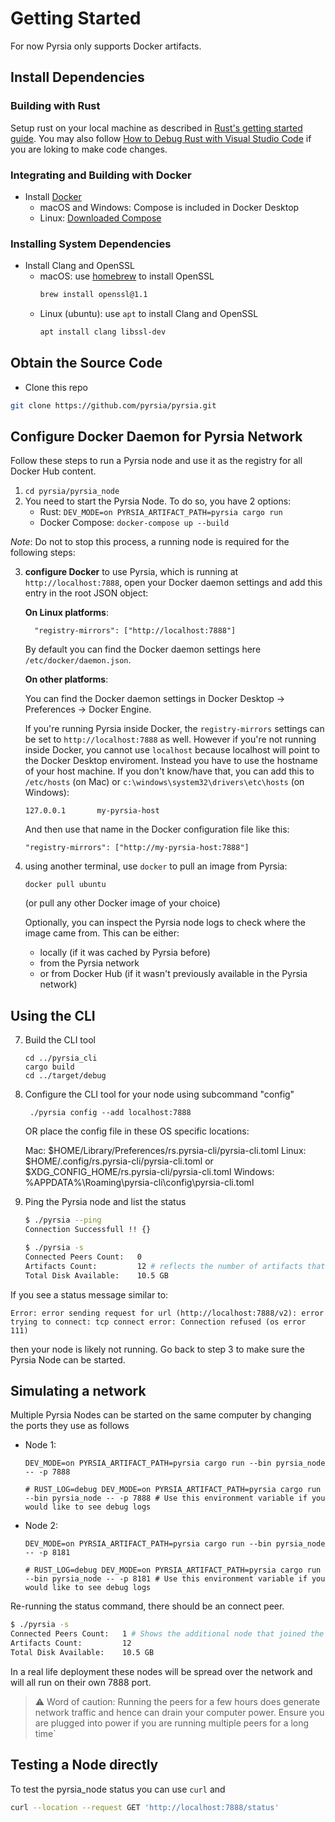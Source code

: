 # Getting Started

For now Pyrsia only supports Docker artifacts.

## Install Dependencies

### Building with Rust

Setup rust on your local machine as described in [Rust's getting started guide](https://www.rust-lang.org/learn/get-started).
You may also follow [How to Debug Rust with Visual Studio Code](https://www.forrestthewoods.com/blog/how-to-debug-rust-with-visual-studio-code/)
if you are loking to make code changes.

### Integrating and Building with Docker

- Install [Docker](https://www.docker.com/get-started)
    * macOS and Windows: Compose is included in Docker Desktop
    * Linux: [Downloaded Compose](https://github.com/docker/compose#linux)
    
### Installing System Dependencies

- Install Clang and OpenSSL
  * macOS: use [homebrew](https://brew.sh/) to install OpenSSL
    ```sh
    brew install openssl@1.1
    ```
  * Linux (ubuntu): use `apt` to install Clang and OpenSSL
    ```sh
    apt install clang libssl-dev
    ```

## Obtain the Source Code

- Clone this repo 

```sh
git clone https://github.com/pyrsia/pyrsia.git
```

## Configure Docker Daemon for Pyrsia Network

Follow these steps to run a Pyrsia node and use it as the registry for all Docker Hub content.

1. `cd pyrsia/pyrsia_node`
2. You need to start the Pyrsia Node. To do so, you have 2 options:
   - Rust: `DEV_MODE=on PYRSIA_ARTIFACT_PATH=pyrsia cargo run`
   - Docker Compose: `docker-compose up --build`

*Note*: Do not to stop this process, a running node is required for the 
following steps:

3. **configure Docker** to use Pyrsia, which is running at `http://localhost:7888`,
    open your Docker daemon settings and add this entry in the root JSON object:

    **On Linux platforms**:

    ```
      "registry-mirrors": ["http://localhost:7888"]
    ```

    By default you can find the Docker daemon settings here `/etc/docker/daemon.json`.

    **On other platforms**:

    You can find the Docker daemon settings in Docker Desktop -> Preferences -> Docker Engine.

    If you're running Pyrsia inside Docker, the `registry-mirrors` settings can be set to `http://localhost:7888` as well. However if you're not running inside Docker, you cannot use `localhost` because localhost will point to the Docker Desktop enviroment. Instead you have to use the hostname of your host machine. If you don't know/have that, you can add this to `/etc/hosts` (on Mac) or `c:\windows\system32\drivers\etc\hosts` (on Windows):

    ```
    127.0.0.1       my-pyrsia-host
    ```

    And then use that name in the Docker configuration file like this:
    ```
    "registry-mirrors": ["http://my-pyrsia-host:7888"]
    ```

7. using another terminal, use `docker` to pull an image from Pyrsia:

    ```
    docker pull ubuntu
    ```
   (or pull any other Docker image of your choice)

    Optionally, you can inspect the Pyrsia node logs to check where the image came from. This can be either:

    - locally (if it was cached by Pyrsia before)
    - from the Pyrsia network
    - or from Docker Hub (if it wasn't previously available in the Pyrsia network)

## Using the CLI

7. Build the CLI tool

   ```
   cd ../pyrsia_cli
   cargo build
   cd ../target/debug
   ```

8. Configure the CLI tool for your node using subcommand "config" 

   ```
    ./pyrsia config --add localhost:7888
    ```

   OR place the config file in these OS specific locations:

   Mac:  $HOME/Library/Preferences/rs.pyrsia-cli/pyrsia-cli.toml
   Linux: $HOME/.config/rs.pyrsia-cli/pyrsia-cli.toml or $XDG_CONFIG_HOME/rs.pyrsia-cli/pyrsia-cli.toml
   Windows: %APPDATA%\\Roaming\\pyrsia-cli\\config\\pyrsia-cli.toml

    

9. Ping the Pyrsia node and list the status

    ```sh
    $ ./pyrsia --ping
    Connection Successfull !! {}
    ```

    ```sh
    $ ./pyrsia -s
    Connected Peers Count:   0
    Artifacts Count:         12 # reflects the number of artifacts that the pyrsia_node has stored on the network
    Total Disk Available:    10.5 GB
    ```

If you see a status message similar to:

```
Error: error sending request for url (http://localhost:7888/v2): error trying to connect: tcp connect error: Connection refused (os error 111)
```

then your node is likely not running. Go back to step 3 to make sure the Pyrsia Node can be started.

## Simulating a network

Multiple Pyrsia Nodes can be started on the same computer by changing the ports they use as follows


- Node 1:

   ```
   DEV_MODE=on PYRSIA_ARTIFACT_PATH=pyrsia cargo run --bin pyrsia_node -- -p 7888

   # RUST_LOG=debug DEV_MODE=on PYRSIA_ARTIFACT_PATH=pyrsia cargo run --bin pyrsia_node -- -p 7888 # Use this environment variable if you would like to see debug logs
   ```

- Node 2:

   ```
   DEV_MODE=on PYRSIA_ARTIFACT_PATH=pyrsia cargo run --bin pyrsia_node -- -p 8181

   # RUST_LOG=debug DEV_MODE=on PYRSIA_ARTIFACT_PATH=pyrsia cargo run --bin pyrsia_node -- -p 8181 # Use this environment variable if you would like to see debug logs
   ```

Re-running the status command, there should be an connect peer.

```sh 
$ ./pyrsia -s
Connected Peers Count:   1 # Shows the additional node that joined the list of peers
Artifacts Count:         12
Total Disk Available:    10.5 GB
```

In a real life deployment these nodes will be spread over the network and will all run on their own 7888 port.

> ⚠️ Word of caution: Running the peers for a few hours does generate network traffic and hence can drain your computer power. Ensure you are plugged into power if you are running multiple peers for a long time`

## Testing a Node directly

To test the pyrsia_node status you can use `curl`  and

```sh
curl --location --request GET 'http://localhost:7888/status'
```
